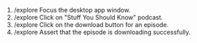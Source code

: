 1. /explore Focus the desktop app window.
2. /explore Click on "Stuff You Should Know" podcast.
3. /explore Click on the download button for an episode.
4. /explore Assert that the episode is downloading successfully.